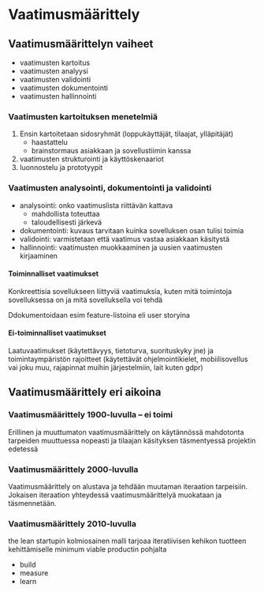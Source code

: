 # Vaatimusmäärittely

## Vaatimusmäärittelyn vaiheet
- vaatimusten kartoitus
- vaatimusten analyysi
- vaatimusten validointi
- vaatimusten dokumentointi
- vaatimusten hallinnointi

### Vaatimusten kartoituksen menetelmiä
1. Ensin kartoitetaan sidosryhmät (loppukäyttäjät, tilaajat, ylläpitäjät)
    - haastattelu
    - brainstormaus asiakkaan ja sovellustiimin kanssa
1. vaatimusten strukturointi ja käyttöskenaariot
1. luonnostelu ja prototyypit


### Vaatimusten analysointi, dokumentointi ja validointi
- analysointi: onko vaatimuslista riittävän kattava
    * mahdollista toteuttaa
    * taloudellisesti järkevä
- dokumentointi: kuvaus tarvitaan kuinka sovelluksen osan tulisi toimia
- validointi: varmistetaan että vaatimus vastaa asiakkaan käsitystä
- hallinnointi: vaatimusten muokkaaminen ja uusien vaatimusten kirjaaminen

#### Toiminnalliset vaatimukset
Konkreettisia sovellukseen liittyviä vaatimuksia, kuten mitä toimintoja sovelluksessa on ja mitä sovelluksella voi tehdä

Ddokumentoidaan esim feature-listoina eli user storyina

#### Ei-toiminnalliset vaatimukset
Laatuvaatimukset (käytettävyys, tietoturva, suorituskyky jne) ja toimintaympäristön rajoitteet (käytettävät ohjelmointikielet, mobiilisovellus vai joku muu, rajapinnat muihin järjestelmiin, lait kuten gdpr)

## Vaatimusmäärittely eri aikoina

### Vaatimusmäärittely 1900-luvulla – ei toimi
Erillinen ja muuttumaton vaatimusmäärittely on käytännössä mahdotonta tarpeiden muuttuessa nopeasti ja tilaajan käsityksen täsmentyessä projektin edetessä

### Vaatimusmäärittely 2000-luvulla
Vaatimusmäärittely on alustava ja tehdään muutaman iteraation tarpeisiin. Jokaisen iteraation yhteydessä vaatimusmäärittelyä muokataan ja täsmennetään.

### Vaatimusmäärittely 2010-luvulla
the lean startupin kolmiosainen malli tarjoaa iteratiivisen kehikon tuotteen kehittämiselle minimum viable productin pohjalta
- build
- measure
- learn



